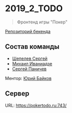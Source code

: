 # 2019_2_TODO
> Фронтенд игры "Покер"

[Репозиторий бекенда](https://github.com/go-park-mail-ru/2019_2_TODO)

## Состав команды
* [Шепелев Сергей](https://github.com/Toringol)
* [Михаил Иваниадзе](https://github.com/MishokkohsiM)
* [Сергей Паничев](https://github.com/Resg)

Ментор: [Юрий Байков](https://github.com/OkciD)

## Сервер
URL: https://pokertodo.ru:743/